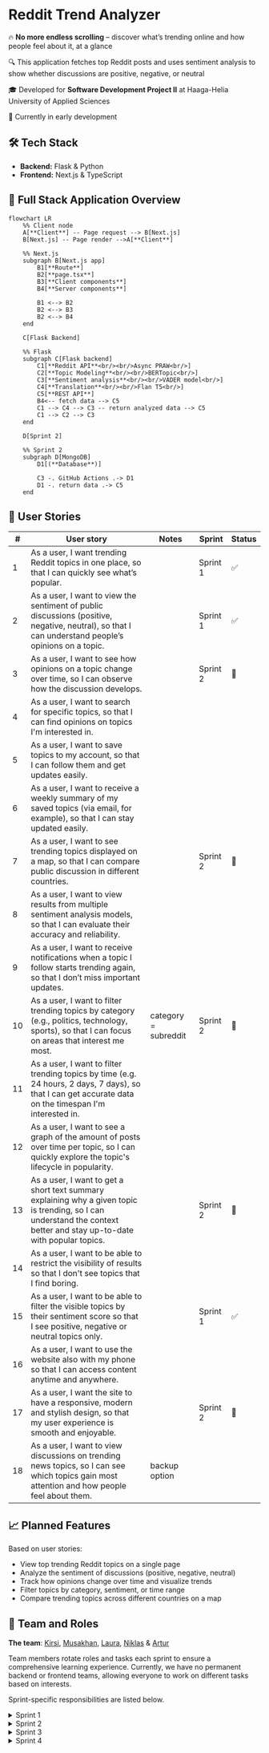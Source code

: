 # Reddit Trend Analyzer 

🔥 **No more endless scrolling** – discover what’s trending online and how people feel about it, at a glance

🔍 This application fetches top Reddit posts and uses sentiment analysis to show whether discussions are positive, negative, or neutral

🎓 Developed for **Software Development Project II** at Haaga-Helia University of Applied Sciences

🚧 Currently in early development

## 🛠 Tech Stack
- **Backend:** Flask & Python
- **Frontend:** Next.js & TypeScript

## 🧩 Full Stack Application Overview
```mermaid
flowchart LR
    %% Client node
    A[**Client**] -- Page request --> B[Next.js]
    B[Next.js] -- Page render -->A[**Client**]

    %% Next.js
    subgraph B[Next.js app]
        B1[**Route**]
        B2[**page.tsx**]
        B3[**Client components**]
        B4[**Server components**]

        B1 <--> B2
        B2 <--> B3
        B2 <--> B4 
    end

    C[Flask Backend]

    %% Flask
    subgraph C[Flask backend]
        C1[**Reddit API**<br/><br/>Async PRAW<br/>]
        C2[**Topic Modeling**<br/><br/>BERTopic<br/>]
        C3[**Sentiment analysis**<br/><br/>VADER model<br/>]
        C4[**Translation**<br/><br/>Flan T5<br/>]
        C5[**REST API**]
        B4<-- fetch data --> C5
        C1 --> C4 --> C3 -- return analyzed data --> C5
        C1 --> C2 --> C3
    end

    D[Sprint 2]

    %% Sprint 2
    subgraph D[MongoDB]
        D1[(**Database**)]

        C3 -. GitHub Actions .-> D1
        D1 -. return data .-> C5
    end
```

## 📌 User Stories
| #  | User story | Notes | Sprint | Status |
|----|------------|-------|--------|--------|
| 1  | As a user, I want trending Reddit topics in one place, so that I can quickly see what’s popular. | | Sprint 1 | ✅ |
| 2  | As a user, I want to view the sentiment of public discussions (positive, negative, neutral), so that I can understand people’s opinions on a topic. | | Sprint 1 | ✅ |
| 3  | As a user, I want to see how opinions on a topic change over time, so I can observe how the discussion develops. | | Sprint 2 | 🔄 |
| 4  | As a user, I want to search for specific topics, so that I can find opinions on topics I'm interested in. | | | |
| 5  | As a user, I want to save topics to my account, so that I can follow them and get updates easily. | | | |
| 6  | As a user, I want to receive a weekly summary of my saved topics (via email, for example), so that I can stay updated easily. | | | |
| 7  | As a user, I want to see trending topics displayed on a map, so that I can compare public discussion in different countries. | | Sprint 2 | 🔄 |
| 8  | As a user, I want to view results from multiple sentiment analysis models, so that I can evaluate their accuracy and reliability. | | | |
| 9  | As a user, I want to receive notifications when a topic I follow starts trending again, so that I don’t miss important updates. | | | |
| 10 | As a user, I want to filter trending topics by category (e.g., politics, technology, sports), so that I can focus on areas that interest me most. | category = subreddit | Sprint 2 | 🔄 |
| 11 | As a user, I want to filter trending topics by time (e.g. 24 hours, 2 days, 7 days), so that I can get accurate data on the timespan I'm interested in. | | | |
| 12 | As a user, I want to see a graph of the amount of posts over time per topic, so I can quickly explore the topic's lifecycle in popularity. | | | |
| 13 | As a user, I want to get a short text summary explaining why a given topic is trending, so I can understand the context better and stay up-to-date with popular topics. | | Sprint 2 | 🔄 |
| 14 | As a user, I want to be able to restrict the visibility of results so that I don't see topics that I find boring. | | | |
| 15 | As a user, I want to be able to filter the visible topics by their sentiment score so that I see positive, negative or neutral topics only. | | Sprint 1 | ✅ |
| 16 | As a user, I want to use the website also with my phone so that I can access content anytime and anywhere. | | | |
| 17 | As a user, I want the site to have a responsive, modern and stylish design, so that my user experience is smooth and enjoyable. | | Sprint 2 | 🔄 |
| 18 | As a user, I want to view discussions on trending news topics, so I can see which topics gain most attention and how people feel about them. | backup option | | |


## 📈 Planned Features
Based on user stories:
- View top trending Reddit topics on a single page
- Analyze the sentiment of discussions (positive, negative, neutral)
- Track how opinions change over time and visualize trends
- Filter topics by category, sentiment, or time range
- Compare trending topics across different countries on a map

## 👥 Team and Roles
**The team**: [Kirsi](https://github.com/kkivilahti), [Musakhan](https://github.com/MusaMamas), [Laura](https://github.com/makinla), [Niklas](https://github.com/niklasovaska) & [Artur](https://github.com/dmas5)
  
Team members rotate roles and tasks each sprint to ensure a comprehensive learning experience. Currently, we have no permanent backend or frontend teams, allowing everyone to work on different tasks based on interests.

Sprint-specific responsibilities are listed below.

<details>
<summary>Sprint 1</summary>

| Team Member | Area     | Tasks |
|-------------|----------|-------|
| **Kirsi**   | Backend  | Connect to Reddit API<br>Topic modeling with BERTopic<br>Documentation |
| **Laura**   | Backend  | Optimize Reddit API connection<br>Sentiment analysis with VADER<br>Documentation |
| **Artur**   | Backend  | REST API with CORS configurations |
| **Niklas**  | Frontend | Next.js app base<br>Fetch data from backend<br>Display sentiment analysis results in UI<br>Documentation |
| **Musakhan**| Frontend | Display trending topics in UI<br>Filter topics by sentiment score<br>Error handling and loading states |

</details>

<details>
<summary>Sprint 2</summary>
Coming soon
</details>

<details>
<summary>Sprint 3</summary>
Coming soon
</details>

<details>
<summary>Sprint 4</summary>
Coming soon
</details>


